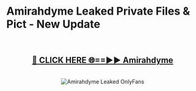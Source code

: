 # Amirahdyme Leaked Private Files & Pict - New Update
<br>
<div align="center">
<h2><a href="https://mediafilles.blogspot.com/?title=Amirahdyme" rel="nofollow">🔴 CLICK HERE 🌐==►► Amirahdyme</a></h2>
<br>
<a href="https://mediafilles.blogspot.com/?title=Amirahdyme" rel="nofollow" data-target="animated-image.originalLink"><img src="https://i.ibb.co.com/WyWwxjT/player-gif2.gif" alt="Amirahdyme Leaked OnlyFans" style="max-width: 100%; display: inline-block;" data-target="animated-image.originalImage"></a>
</div>
<br>